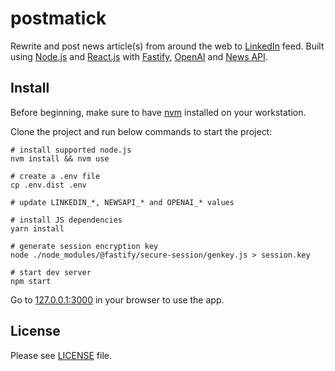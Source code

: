 # postmatick

Rewrite and post news article(s) from around the web to [LinkedIn](https://www.linkedin.com/feed/) feed.
Built using [Node.js](https://nodejs.org/) and [React.js](https://react.dev/) with [Fastify](https://fastify.dev), [OpenAI](https://openai.com) and [News API](https://newsapi.org).

## Install

Before beginning, make sure to have [nvm](https://github.com/nvm-sh/nvm) installed on your workstation.

Clone the project and run below commands to start the project:

```shell
# install supported node.js
nvm install && nvm use

# create a .env file
cp .env.dist .env

# update LINKEDIN_*, NEWSAPI_* and OPENAI_* values

# install JS dependencies
yarn install

# generate session encryption key
node ./node_modules/@fastify/secure-session/genkey.js > session.key

# start dev server
npm start
```

Go to [127.0.0.1:3000](http://127.0.0.1:3000) in your browser to use the app.

## License

Please see [LICENSE](LICENSE) file.
